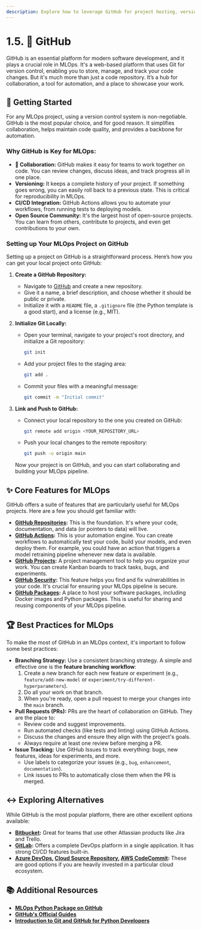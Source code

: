 ```yaml
---
description: Explore how to leverage GitHub for project hosting, version control, and collaboration, facilitating teamwork and project management within an MLOps environment.
---
```


# 1.5. 🐙 GitHub

GitHub is an essential platform for modern software development, and it plays a crucial role in MLOps. It's a web-based platform that uses Git for version control, enabling you to store, manage, and track your code changes. But it's much more than just a code repository. It’s a hub for collaboration, a tool for automation, and a place to showcase your work.

## 🚀 Getting Started

For any MLOps project, using a version control system is non-negotiable. GitHub is the most popular choice, and for good reason. It simplifies collaboration, helps maintain code quality, and provides a backbone for automation.

### Why GitHub is Key for MLOps:

-   **🤝 Collaboration:** GitHub makes it easy for teams to work together on code. You can review changes, discuss ideas, and track progress all in one place.
-   **Versioning:** It keeps a complete history of your project. If something goes wrong, you can easily roll back to a previous state. This is critical for reproducibility in MLOps.
-   **CI/CD Integration:** GitHub Actions allows you to automate your workflows, from running tests to deploying models.
-   **Open Source Community:** It's the largest host of open-source projects. You can learn from others, contribute to projects, and even get contributions to your own.

### Setting up Your MLOps Project on GitHub

Setting up a project on GitHub is a straightforward process. Here’s how you can get your local project onto GitHub:

1.  **Create a GitHub Repository:**
    -   Navigate to [GitHub](https://github.com/new) and create a new repository.
    -   Give it a name, a brief description, and choose whether it should be public or private.
    -   Initialize it with a `README` file, a `.gitignore` file (the Python template is a good start), and a license (e.g., MIT).

2.  **Initialize Git Locally:**
    -   Open your terminal, navigate to your project's root directory, and initialize a Git repository:
        ```bash
        git init
        ```
    -   Add your project files to the staging area:
        ```bash
        git add .
        ```
    -   Commit your files with a meaningful message:
        ```bash
        git commit -m "Initial commit"
        ```

3.  **Link and Push to GitHub:**
    -   Connect your local repository to the one you created on GitHub:
        ```bash
        git remote add origin <YOUR_REPOSITORY_URL>
        ```
    -   Push your local changes to the remote repository:
        ```bash
        git push -u origin main
        ```
    Now your project is on GitHub, and you can start collaborating and building your MLOps pipeline.

## ✨ Core Features for MLOps

GitHub offers a suite of features that are particularly useful for MLOps projects. Here are a few you should get familiar with:

-   **[GitHub Repositories](https://github.com/new):** This is the foundation. It's where your code, documentation, and data (or pointers to data) will live.
-   **[GitHub Actions](https://github.com/features/actions):** This is your automation engine. You can create workflows to automatically test your code, build your models, and even deploy them. For example, you could have an action that triggers a model retraining pipeline whenever new data is available.
-   **[GitHub Projects](https://docs.github.com/en/issues/planning-and-tracking-with-projects/learning-about-projects/about-projects):** A project management tool to help you organize your work. You can create Kanban boards to track tasks, bugs, and experiments.
-   **[GitHub Security](https://github.com/security):** This feature helps you find and fix vulnerabilities in your code. It's crucial for ensuring your MLOps pipeline is secure.
-   **[GitHub Packages](https://github.com/features/packages):** A place to host your software packages, including Docker images and Python packages. This is useful for sharing and reusing components of your MLOps pipeline.

## 🏆 Best Practices for MLOps

To make the most of GitHub in an MLOps context, it's important to follow some best practices:

-   **Branching Strategy:** Use a consistent branching strategy. A simple and effective one is the **feature branching workflow**:
    1.  Create a new branch for each new feature or experiment (e.g., `feature/add-new-model` or `experiment/try-different-hyperparameters`).
    2.  Do all your work on that branch.
    3.  When you're ready, open a pull request to merge your changes into the `main` branch.
-   **Pull Requests (PRs):** PRs are the heart of collaboration on GitHub. They are the place to:
    -   Review code and suggest improvements.
    -   Run automated checks (like tests and linting) using GitHub Actions.
    -   Discuss the changes and ensure they align with the project's goals.
    -   Always require at least one review before merging a PR.
-   **Issue Tracking:** Use GitHub Issues to track everything: bugs, new features, ideas for experiments, and more.
    -   Use labels to categorize your issues (e.g., `bug`, `enhancement`, `documentation`).
    -   Link issues to PRs to automatically close them when the PR is merged.

## ↔️ Exploring Alternatives

While GitHub is the most popular platform, there are other excellent options available:

-   **[Bitbucket](https://bitbucket.org/product):** Great for teams that use other Atlassian products like Jira and Trello.
-   **[GitLab](https://about.gitlab.com/):** Offers a complete DevOps platform in a single application. It has strong CI/CD features built-in.
-   **[Azure DevOps](https://azure.microsoft.com/en-us/products/devops), [Cloud Source Repository](https://cloud.google.com/source-repositories/docs), [AWS CodeCommit](https://aws.amazon.com/codecommit/):** These are good options if you are heavily invested in a particular cloud ecosystem.

## 📚 Additional Resources

-   **[MLOps Python Package on GitHub](https://github.com/fmind/mlops-python-package)**
-   **[GitHub's Official Guides](https://guides.github.com/)**
-   **[Introduction to Git and GitHub for Python Developers](https://realpython.com/python-git-github-intro/)**
